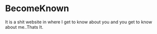 # BecomeKnown
It is a shit website in where I get to know about you and you get to know about me..Thats It.
